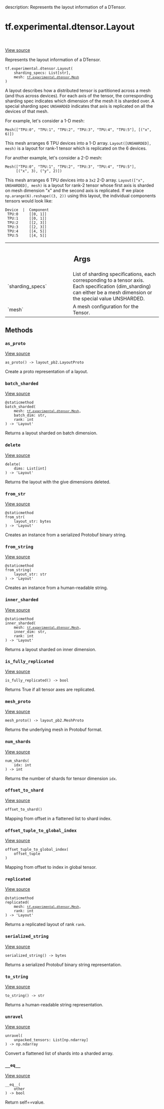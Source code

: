 description: Represents the layout information of a DTensor.

<div itemscope itemtype="http://developers.google.com/ReferenceObject">
<meta itemprop="name" content="tf.experimental.dtensor.Layout" />
<meta itemprop="path" content="Stable" />
<meta itemprop="property" content="__eq__"/>
<meta itemprop="property" content="__init__"/>
<meta itemprop="property" content="as_proto"/>
<meta itemprop="property" content="batch_sharded"/>
<meta itemprop="property" content="delete"/>
<meta itemprop="property" content="from_str"/>
<meta itemprop="property" content="from_string"/>
<meta itemprop="property" content="inner_sharded"/>
<meta itemprop="property" content="is_fully_replicated"/>
<meta itemprop="property" content="mesh_proto"/>
<meta itemprop="property" content="num_shards"/>
<meta itemprop="property" content="offset_to_shard"/>
<meta itemprop="property" content="offset_tuple_to_global_index"/>
<meta itemprop="property" content="replicated"/>
<meta itemprop="property" content="serialized_string"/>
<meta itemprop="property" content="to_string"/>
<meta itemprop="property" content="unravel"/>
</div>

# tf.experimental.dtensor.Layout

<!-- Insert buttons and diff -->

<table class="tfo-notebook-buttons tfo-api nocontent" align="left">

</table>

<a target="_blank" class="external" href="/code/stable/tensorflow/dtensor/python/layout.py">View source</a>



Represents the layout information of a DTensor.

<pre class="devsite-click-to-copy prettyprint lang-py tfo-signature-link">
<code>tf.experimental.dtensor.Layout(
    sharding_specs: List[str],
    mesh: <a href="../../../tf/experimental/dtensor/Mesh.md"><code>tf.experimental.dtensor.Mesh</code></a>
)
</code></pre>



<!-- Placeholder for "Used in" -->

A layout describes how a distributed tensor is partitioned across a mesh (and
thus across devices). For each axis of the tensor, the corresponding
sharding spec indicates which dimension of the mesh it is sharded over. A
special sharding spec `UNSHARDED` indicates that axis is replicated on
all the devices of that mesh.

For example, let's consider a 1-D mesh:

```
Mesh(["TPU:0", "TPU:1", "TPU:2", "TPU:3", "TPU:4", "TPU:5"], [("x", 6)])
```

This mesh arranges 6 TPU devices into a 1-D array. `Layout([UNSHARDED], mesh)`
is a layout for rank-1 tensor which is replicated on the 6 devices.

For another example, let's consider a 2-D mesh:

```
Mesh(["TPU:0", "TPU:1", "TPU:2", "TPU:3", "TPU:4", "TPU:5"],
     [("x", 3), ("y", 2)])
```

This mesh arranges 6 TPU devices into a `3x2` 2-D array.
`Layout(["x", UNSHARDED], mesh)` is a layout for rank-2 tensor whose first
axis is sharded on mesh dimension "x" and the second axis is replicated. If we
place `np.arange(6).reshape((3, 2))` using this layout, the individual
components tensors would look like:

```
Device  |  Component
 TPU:0     [[0, 1]]
 TPU:1     [[0, 1]]
 TPU:2     [[2, 3]]
 TPU:3     [[2, 3]]
 TPU:4     [[4, 5]]
 TPU:5     [[4, 5]]
```

<!-- Tabular view -->
 <table class="responsive fixed orange">
<colgroup><col width="214px"><col></colgroup>
<tr><th colspan="2"><h2 class="add-link">Args</h2></th></tr>

<tr>
<td>
`sharding_specs`
</td>
<td>
List of sharding specifications, each corresponding to a
tensor axis. Each specification (dim_sharding) can either be a mesh
dimension or the special value UNSHARDED.
</td>
</tr><tr>
<td>
`mesh`
</td>
<td>
A mesh configuration for the Tensor.
</td>
</tr>
</table>



## Methods

<h3 id="as_proto"><code>as_proto</code></h3>

<a target="_blank" class="external" href="/code/stable/tensorflow/dtensor/python/layout.py">View source</a>

<pre class="devsite-click-to-copy prettyprint lang-py tfo-signature-link">
<code>as_proto() -> layout_pb2.LayoutProto
</code></pre>

Create a proto representation of a layout.


<h3 id="batch_sharded"><code>batch_sharded</code></h3>

<a target="_blank" class="external" href="/code/stable/tensorflow/dtensor/python/layout.py">View source</a>

<pre class="devsite-click-to-copy prettyprint lang-py tfo-signature-link">
<code>@staticmethod</code>
<code>batch_sharded(
    mesh: <a href="../../../tf/experimental/dtensor/Mesh.md"><code>tf.experimental.dtensor.Mesh</code></a>,
    batch_dim: str,
    rank: int
) -> 'Layout'
</code></pre>

Returns a layout sharded on batch dimension.


<h3 id="delete"><code>delete</code></h3>

<a target="_blank" class="external" href="/code/stable/tensorflow/dtensor/python/layout.py">View source</a>

<pre class="devsite-click-to-copy prettyprint lang-py tfo-signature-link">
<code>delete(
    dims: List[int]
) -> 'Layout'
</code></pre>

Returns the layout with the give dimensions deleted.


<h3 id="from_str"><code>from_str</code></h3>

<a target="_blank" class="external" href="/code/stable/tensorflow/dtensor/python/layout.py">View source</a>

<pre class="devsite-click-to-copy prettyprint lang-py tfo-signature-link">
<code>@staticmethod</code>
<code>from_str(
    layout_str: bytes
) -> 'Layout'
</code></pre>

Creates an instance from a serialized Protobuf binary string.


<h3 id="from_string"><code>from_string</code></h3>

<a target="_blank" class="external" href="/code/stable/tensorflow/dtensor/python/layout.py">View source</a>

<pre class="devsite-click-to-copy prettyprint lang-py tfo-signature-link">
<code>@staticmethod</code>
<code>from_string(
    layout_str: str
) -> 'Layout'
</code></pre>

Creates an instance from a human-readable string.


<h3 id="inner_sharded"><code>inner_sharded</code></h3>

<a target="_blank" class="external" href="/code/stable/tensorflow/dtensor/python/layout.py">View source</a>

<pre class="devsite-click-to-copy prettyprint lang-py tfo-signature-link">
<code>@staticmethod</code>
<code>inner_sharded(
    mesh: <a href="../../../tf/experimental/dtensor/Mesh.md"><code>tf.experimental.dtensor.Mesh</code></a>,
    inner_dim: str,
    rank: int
) -> 'Layout'
</code></pre>

Returns a layout sharded on inner dimension.


<h3 id="is_fully_replicated"><code>is_fully_replicated</code></h3>

<a target="_blank" class="external" href="/code/stable/tensorflow/dtensor/python/layout.py">View source</a>

<pre class="devsite-click-to-copy prettyprint lang-py tfo-signature-link">
<code>is_fully_replicated() -> bool
</code></pre>

Returns True if all tensor axes are replicated.


<h3 id="mesh_proto"><code>mesh_proto</code></h3>

<a target="_blank" class="external" href="/code/stable/tensorflow/dtensor/python/layout.py">View source</a>

<pre class="devsite-click-to-copy prettyprint lang-py tfo-signature-link">
<code>mesh_proto() -> layout_pb2.MeshProto
</code></pre>

Returns the underlying mesh in Protobuf format.


<h3 id="num_shards"><code>num_shards</code></h3>

<a target="_blank" class="external" href="/code/stable/tensorflow/dtensor/python/layout.py">View source</a>

<pre class="devsite-click-to-copy prettyprint lang-py tfo-signature-link">
<code>num_shards(
    idx: int
) -> int
</code></pre>

Returns the number of shards for tensor dimension `idx`.


<h3 id="offset_to_shard"><code>offset_to_shard</code></h3>

<a target="_blank" class="external" href="/code/stable/tensorflow/dtensor/python/layout.py">View source</a>

<pre class="devsite-click-to-copy prettyprint lang-py tfo-signature-link">
<code>offset_to_shard()
</code></pre>

Mapping from offset in a flattened list to shard index.


<h3 id="offset_tuple_to_global_index"><code>offset_tuple_to_global_index</code></h3>

<a target="_blank" class="external" href="/code/stable/tensorflow/dtensor/python/layout.py">View source</a>

<pre class="devsite-click-to-copy prettyprint lang-py tfo-signature-link">
<code>offset_tuple_to_global_index(
    offset_tuple
)
</code></pre>

Mapping from offset to index in global tensor.


<h3 id="replicated"><code>replicated</code></h3>

<a target="_blank" class="external" href="/code/stable/tensorflow/dtensor/python/layout.py">View source</a>

<pre class="devsite-click-to-copy prettyprint lang-py tfo-signature-link">
<code>@staticmethod</code>
<code>replicated(
    mesh: <a href="../../../tf/experimental/dtensor/Mesh.md"><code>tf.experimental.dtensor.Mesh</code></a>,
    rank: int
) -> 'Layout'
</code></pre>

Returns a replicated layout of rank `rank`.


<h3 id="serialized_string"><code>serialized_string</code></h3>

<a target="_blank" class="external" href="/code/stable/tensorflow/dtensor/python/layout.py">View source</a>

<pre class="devsite-click-to-copy prettyprint lang-py tfo-signature-link">
<code>serialized_string() -> bytes
</code></pre>

Returns a serialized Protobuf binary string representation.


<h3 id="to_string"><code>to_string</code></h3>

<a target="_blank" class="external" href="/code/stable/tensorflow/dtensor/python/layout.py">View source</a>

<pre class="devsite-click-to-copy prettyprint lang-py tfo-signature-link">
<code>to_string() -> str
</code></pre>

Returns a human-readable string representation.


<h3 id="unravel"><code>unravel</code></h3>

<a target="_blank" class="external" href="/code/stable/tensorflow/dtensor/python/layout.py">View source</a>

<pre class="devsite-click-to-copy prettyprint lang-py tfo-signature-link">
<code>unravel(
    unpacked_tensors: List[np.ndarray]
) -> np.ndarray
</code></pre>

Convert a flattened list of shards into a sharded array.


<h3 id="__eq__"><code>__eq__</code></h3>

<a target="_blank" class="external" href="/code/stable/tensorflow/dtensor/python/layout.py">View source</a>

<pre class="devsite-click-to-copy prettyprint lang-py tfo-signature-link">
<code>__eq__(
    other
) -> bool
</code></pre>

Return self==value.





